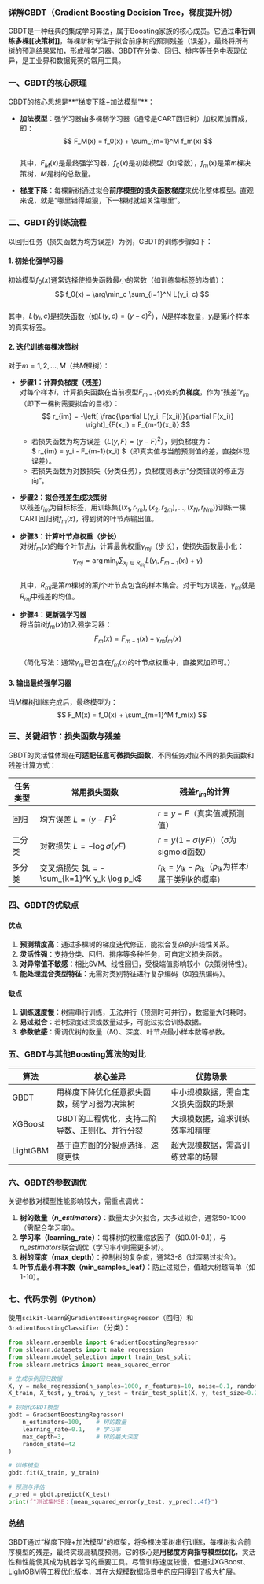 ### 详解GBDT（Gradient Boosting Decision Tree，梯度提升树）

GBDT是一种经典的集成学习算法，属于Boosting家族的核心成员。它通过**串行训练多棵[[决策树]]**，每棵新树专注于拟合前序树的预测残差（误差），最终将所有树的预测结果累加，形成强学习器。GBDT在分类、回归、排序等任务中表现优异，是工业界和数据竞赛的常用工具。


### **一、GBDT的核心原理**
GBDT的核心思想是**“梯度下降+加法模型”**：
- **加法模型**：强学习器由多棵弱学习器（通常是CART回归树）加权累加而成，即：  
  $$ F_M(x) = f_0(x) + \sum_{m=1}^M f_m(x) $$  
  其中，$F_M(x)$是最终强学习器，$f_0(x)$是初始模型（如常数），$f_m(x)$是第$m$棵决策树，$M$是树的总数量。

- **梯度下降**：每棵新树通过拟合**前序模型的损失函数梯度**来优化整体模型。直观来说，就是“哪里错得越狠，下一棵树就越关注哪里”。


### **二、GBDT的训练流程**
以回归任务（损失函数为均方误差）为例，GBDT的训练步骤如下：

#### **1. 初始化强学习器**
初始模型$f_0(x)$通常选择使损失函数最小的常数（如训练集标签的均值）：  
$$ f_0(x) = \arg\min_c \sum_{i=1}^N L(y_i, c) $$  
其中，$L(y_i, c)$是损失函数（如$L(y, c) = (y - c)^2$），$N$是样本数量，$y_i$是第$i$个样本的真实标签。


#### **2. 迭代训练每棵决策树**
对于$m = 1, 2, ..., M$（共$M$棵树）：  
- **步骤1：计算负梯度（残差）**  
  对每个样本$i$，计算损失函数在当前模型$F_{m-1}(x)$处的**负梯度**，作为“残差”$r_{im}$（即下一棵树需要拟合的目标）：  
  $$ r_{im} = -\left[ \frac{\partial L(y_i, F(x_i))}{\partial F(x_i)} \right]_{F(x_i) = F_{m-1}(x_i)} $$  
  - 若损失函数为均方误差（$L(y, F) = (y - F)^2$），则负梯度为：  
    $ r_{im} = y_i - F_{m-1}(x_i) $（即真实值与当前预测值的差，直接体现误差）。  
  - 若损失函数为对数损失（分类任务），负梯度则表示“分类错误的修正方向”。

- **步骤2：拟合残差生成决策树**  
  以残差$r_{im}$为目标标签，用训练集$\{(x_1, r_{1m}), (x_2, r_{2m}), ..., (x_N, r_{Nm})\}$训练一棵CART回归树$f_m(x)$，得到树的叶节点输出值。

- **步骤3：计算叶节点权重（步长）**  
  对树$f_m(x)$的每个叶节点$j$，计算最优权重$\gamma_{mj}$（步长），使损失函数最小化：  
  $$ \gamma_{mj} = \arg\min_\gamma \sum_{x_i \in R_{mj}} L(y_i, F_{m-1}(x_i) + \gamma) $$  
  其中，$R_{mj}$是第$m$棵树的第$j$个叶节点包含的样本集合。对于均方误差，$\gamma_{mj}$就是$R_{mj}$中残差的均值。

- **步骤4：更新强学习器**  
  将当前树$f_m(x)$加入强学习器：  
  $$ F_m(x) = F_{m-1}(x) + \gamma_m f_m(x) $$  
  （简化写法：通常$\gamma_m$已包含在$f_m(x)$的叶节点权重中，直接累加即可。）


#### **3. 输出最终强学习器**
当$M$棵树训练完成后，最终模型为：  
$$ F_M(x) = f_0(x) + \sum_{m=1}^M f_m(x) $$  


### **三、关键细节：损失函数与残差**
GBDT的灵活性体现在**可适配任意可微损失函数**，不同任务对应不同的损失函数和残差计算方式：

| 任务类型 | 常用损失函数 | 残差$r_{im}$的计算 |
|----------|--------------|-------------------|
| 回归     | 均方误差 $L = (y - F)^2$ | $r = y - F$（真实值减预测值） |
| 二分类   | 对数损失 $L = -\log \sigma(yF)$ | $r = y(1 - \sigma(yF))$（$\sigma$为sigmoid函数） |
| 多分类   | 交叉熵损失 $L = -\sum_{k=1}^K y_k \log p_k$ | $r_{ik} = y_{ik} - p_{ik}$（$p_{ik}$为样本$i$属于类别$k$的概率） |


### **四、GBDT的优缺点**
#### **优点**
1. **预测精度高**：通过多棵树的梯度迭代修正，能拟合复杂的非线性关系。  
2. **灵活性强**：支持分类、回归、排序等多种任务，可自定义损失函数。  
3. **对异常值不敏感**：相比SVM、线性回归，受极端值影响较小（决策树特性）。  
4. **能处理混合类型特征**：无需对类别特征进行复杂编码（如独热编码）。

#### **缺点**
1. **训练速度慢**：树需串行训练，无法并行（预测时可并行），数据量大时耗时。  
2. **易过拟合**：若树深度过深或数量过多，可能过拟合训练数据。  
3. **参数敏感**：需调优树的数量（$M$）、深度、叶节点最小样本数等参数。  


### **五、GBDT与其他Boosting算法的对比**
| 算法 | 核心差异 | 优势场景 |
|------|----------|----------|
| GBDT | 用梯度下降优化任意损失函数，弱学习器为决策树 | 中小规模数据，需自定义损失函数的场景 |
| XGBoost | GBDT的工程优化，支持二阶导数、正则化、并行分裂 | 大规模数据，追求训练效率和精度 |
| LightGBM | 基于直方图的分裂点选择，速度更快 | 超大规模数据，需高训练效率的场景 |


### **六、GBDT的参数调优**
关键参数对模型性能影响较大，需重点调优：
1. **树的数量（$n\_estimators$）**：数量太少欠拟合，太多过拟合，通常50-1000（需配合学习率）。  
2. **学习率（learning_rate）**：每棵树的权重缩放因子（如0.01-0.1），与$n\_estimators$联合调优（学习率小则需更多树）。  
3. **树的深度（max_depth）**：控制树的复杂度，通常3-8（过深易过拟合）。  
4. **叶节点最小样本数（min_samples_leaf）**：防止过拟合，值越大树越简单（如1-10）。  


### **七、代码示例（Python）**
使用`scikit-learn`的`GradientBoostingRegressor`（回归）和`GradientBoostingClassifier`（分类）：

```python
from sklearn.ensemble import GradientBoostingRegressor
from sklearn.datasets import make_regression
from sklearn.model_selection import train_test_split
from sklearn.metrics import mean_squared_error

# 生成示例回归数据
X, y = make_regression(n_samples=1000, n_features=10, noise=0.1, random_state=42)
X_train, X_test, y_train, y_test = train_test_split(X, y, test_size=0.2)

# 初始化GBDT模型
gbdt = GradientBoostingRegressor(
    n_estimators=100,    # 树的数量
    learning_rate=0.1,   # 学习率
    max_depth=3,         # 树的最大深度
    random_state=42
)

# 训练模型
gbdt.fit(X_train, y_train)

# 预测与评估
y_pred = gbdt.predict(X_test)
print(f"测试集MSE：{mean_squared_error(y_test, y_pred):.4f}")
```


### **总结**
GBDT通过“梯度下降+加法模型”的框架，将多棵决策树串行训练，每棵树拟合前序模型的残差，最终实现高精度预测。它的核心是**用梯度方向指导模型优化**，灵活性和性能使其成为机器学习的重要工具。尽管训练速度较慢，但通过XGBoost、LightGBM等工程优化版本，其在大规模数据场景中的应用得到了极大扩展。